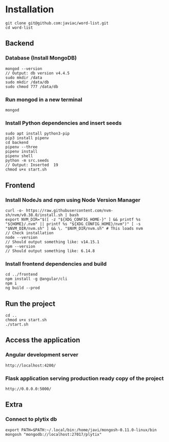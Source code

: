 # Installation

    git clone git@github.com:javiac/word-list.git
    cd word-list

## Backend

### Database (Install MongoDB)
    mongod --version
    // Output: db version v4.4.5
    sudo mkdir /data
    sudo mkdir /data/db
    sudo chmod 777 /data/db

### Run mongod in a new terminal
    mongod

### Install Python dependencies and insert seeds
    sudo apt install python3-pip
    pip3 install pipenv
    cd backend
    pipenv --three
    pipenv install
    pipenv shell
    python -m src.seeds
    // Output: Inserted  19
    chmod u+x start.sh

## Frontend
### Install NodeJs and npm using Node Version Manager
    curl -o- https://raw.githubusercontent.com/nvm-sh/nvm/v0.38.0/install.sh | bash
    export NVM_DIR="$([ -z "${XDG_CONFIG_HOME-}" ] && printf %s "${HOME}/.nvm" || printf %s "${XDG_CONFIG_HOME}/nvm")" [ -s "$NVM_DIR/nvm.sh" ] && \. "$NVM_DIR/nvm.sh" # This loads nvm
    // Check installation
    node --version
    // Should output something like: v14.15.1
    npm --version
    // Should output something like: 6.14.8
### Install frontend dependencies and build
    cd ../frontend
    npm install -g @angular/cli
    npm i
    ng build --prod

## Run the project
    cd ..
    chmod u+x start.sh
    ./start.sh

## Access the application 
### Angular development server
    http://localhost:4200/
### Flask application serving production ready copy of the project
    http://0.0.0.0:5000/


## Extra
### Connect to plytix db
    export PATH=$PATH:~/.local/bin:/home/javi/mongosh-0.11.0-linux/bin
    mongosh "mongodb://localhost:27017/plytix"
